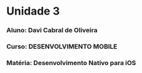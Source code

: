 # Unidade 3


### Aluno: Davi Cabral de Oliveira
### Curso: DESENVOLVIMENTO MOBILE
### Matéria: Desenvolvimento Nativo para iOS
